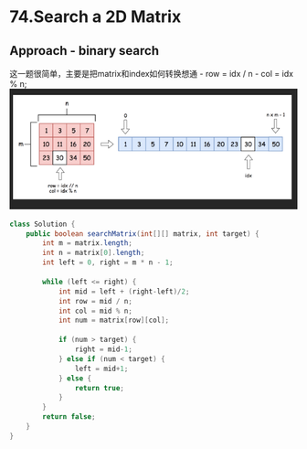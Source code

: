 # 74.Search a 2D Matrix

## Approach - binary search

这一题很简单，主要是把matrix和index如何转换想通
    - row = idx / n
    - col = idx % n;
![alt text](image-17.png)

```java
class Solution {
    public boolean searchMatrix(int[][] matrix, int target) {
        int m = matrix.length;
        int n = matrix[0].length;
        int left = 0, right = m * n - 1;

        while (left <= right) {
            int mid = left + (right-left)/2;
            int row = mid / n;
            int col = mid % n;
            int num = matrix[row][col];
            
            if (num > target) {
                right = mid-1;
            } else if (num < target) {
                left = mid+1;
            } else {
                return true;
            }
        }
        return false;
    }
}
```